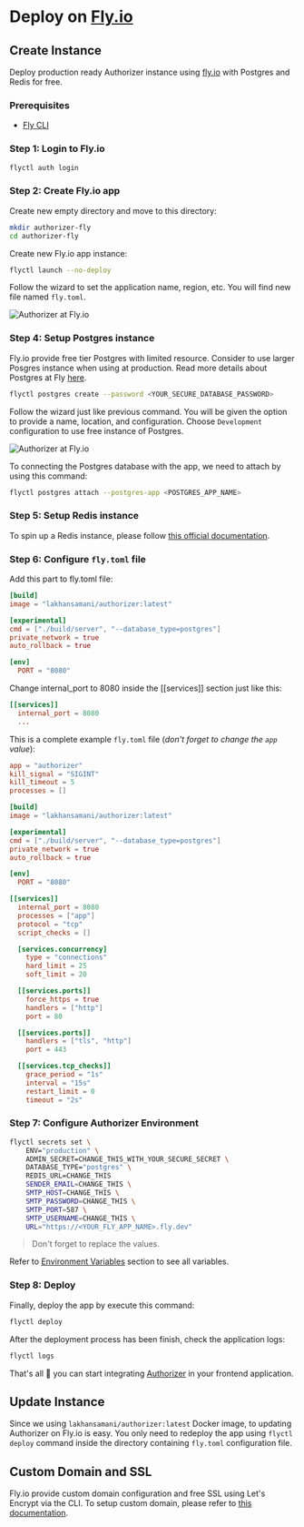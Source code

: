# Deploy on [Fly.io](https://fly.io)

## Create Instance

Deploy production ready Authorizer instance using [fly.io](https://fly.io) with Postgres and Redis for free.

### Prerequisites

- [Fly CLI](https://fly.io/docs/app-guides/run-a-private-dns-over-https-service/#install-fly-cli)

### Step 1: Login to Fly.io

```sh
flyctl auth login
```

### Step 2: Create Fly.io app

Create new empty directory and move to this directory:

```sh
mkdir authorizer-fly
cd authorizer-fly
```

Create new Fly.io app instance:

```sh
flyctl launch --no-deploy
```

Follow the wizard to set the application name, region, etc. You will find new file named `fly.toml`.

![Authorizer at Fly.io](/images/fly-01.png)

### Step 4: Setup Postgres instance

Fly.io provide free tier Postgres with limited resource. Consider to use larger Posgres instance when using at production.
Read more details about Postgres at Fly [here](https://fly.io/docs/reference/postgres/).

```sh
flyctl postgres create --password <YOUR_SECURE_DATABASE_PASSWORD>
```

Follow the wizard just like previous command. You will be given the option to provide a name, location, and configuration.
Choose `Development` configuration to use free instance of Postgres.

![Authorizer at Fly.io](/images/fly-02.png)

To connecting the Postgres database with the app, we need to attach by using this command:

```sh
flyctl postgres attach --postgres-app <POSTGRES_APP_NAME>
```

### Step 5: Setup Redis instance

To spin up a Redis instance, please follow [this official documentation](https://fly.io/docs/reference/redis/).

### Step 6: Configure `fly.toml` file

Add this part to fly.toml file:

```toml
[build]
image = "lakhansamani/authorizer:latest"

[experimental]
cmd = ["./build/server", "--database_type=postgres"]
private_network = true
auto_rollback = true

[env]
  PORT = "8080"
```

Change internal_port to 8080 inside the [[services]] section just like this:

```toml
[[services]]
  internal_port = 8080
  ...
```

This is a complete example `fly.toml` file (_don't forget to change the `app` value_):

```toml
app = "authorizer"
kill_signal = "SIGINT"
kill_timeout = 5
processes = []

[build]
image = "lakhansamani/authorizer:latest"

[experimental]
cmd = ["./build/server", "--database_type=postgres"]
private_network = true
auto_rollback = true

[env]
  PORT = "8080"

[[services]]
  internal_port = 8080
  processes = ["app"]
  protocol = "tcp"
  script_checks = []

  [services.concurrency]
    type = "connections"
    hard_limit = 25
    soft_limit = 20

  [[services.ports]]
    force_https = true
    handlers = ["http"]
    port = 80

  [[services.ports]]
    handlers = ["tls", "http"]
    port = 443

  [[services.tcp_checks]]
    grace_period = "1s"
    interval = "15s"
    restart_limit = 0
    timeout = "2s"
```

### Step 7: Configure Authorizer Environment

```sh
flyctl secrets set \
    ENV="production" \
    ADMIN_SECRET=CHANGE_THIS_WITH_YOUR_SECURE_SECRET \
    DATABASE_TYPE="postgres" \
    REDIS_URL=CHANGE_THIS
    SENDER_EMAIL=CHANGE_THIS \
    SMTP_HOST=CHANGE_THIS \
    SMTP_PASSWORD=CHANGE_THIS \
    SMTP_PORT=587 \
    SMTP_USERNAME=CHANGE_THIS \
    URL="https://<YOUR_FLY_APP_NAME>.fly.dev"
```

> Don't forget to replace the values.

Refer to [Environment Variables](/core/env) section to see all variables.

### Step 8: Deploy

Finally, deploy the app by execute this command:

```sh
flyctl deploy
```

After the deployment process has been finish, check the application logs:

```sh
flyctl logs
```

That's all 🎉 you can start integrating [Authorizer](https://docs.authorizer.dev/getting-started) in your frontend application.

## Update Instance

Since we using `lakhansamani/authorizer:latest` Docker image, to updating Authorizer on Fly.io is easy.
You only need to redeploy the app using `flyctl deploy` command inside the directory containing `fly.toml` configuration file.

## Custom Domain and SSL

Fly.io provide custom domain configuration and free SSL using Let's Encrypt via the CLI.
To setup custom domain, please refer to [this documentation](https://fly.io/docs/app-guides/custom-domains-with-fly/).

